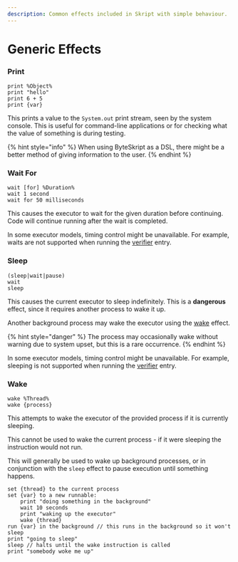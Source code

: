 ```yaml
---
description: Common effects included in Skript with simple behaviour.
---
```


# Generic Effects

### Print

```clike
print %Object%
print "hello"
print 6 + 5
print {var}
```

This prints a value to the `System.out` print stream, seen by the system console. This is useful for command-line applications or for checking what the value of something is during testing.

{% hint style="info" %}
When using ByteSkript as a DSL, there might be a better method of giving information to the user.
{% endhint %}

### Wait For

```clike
wait [for] %Duration%
wait 1 second
wait for 50 milliseconds
```

This causes the executor to wait for the given duration before continuing. Code will continue running after the wait is completed.

In some executor models, timing control might be unavailable. For example, waits are not supported when running the [verifier](../entries/verifier.md) entry.

### Sleep

```clike
(sleep|wait|pause)
wait
sleep
```

This causes the current executor to sleep indefinitely. This is a **dangerous** effect, since it requires another process to wake it up.

Another background process may wake the executor using the [wake](generic-effects.md#wait-for-1) effect.

{% hint style="danger" %}
The process may occasionally wake without warning due to system upset, but this is a rare occurrence.
{% endhint %}

In some executor models, timing control might be unavailable. For example, sleeping is not supported when running the [verifier](../entries/verifier.md) entry.

### Wake

```clike
wake %Thread%
wake {process}
```

This attempts to wake the executor of the provided process if it is currently sleeping.

This cannot be used to wake the current process - if it were sleeping the instruction would not run.

This will generally be used to wake up background processes, or in conjunction with the `sleep` effect to pause execution until something happens.

```clike
set {thread} to the current process
set {var} to a new runnable:
    print "doing something in the background"
    wait 10 seconds
    print "waking up the executor"
    wake {thread}
run {var} in the background // this runs in the background so it won't sleep
print "going to sleep"
sleep // halts until the wake instruction is called
print "somebody woke me up"
```
